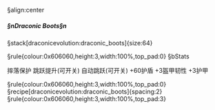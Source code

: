 §align:center
##### §nDraconic Boots§n

§stack[draconicevolution:draconic_boots]{size:64}

§rule{colour:0x606060,height:3,width:100%,top_pad:0}
§bStats

摔落保护
跳跃提升(可开关)
自动跳跃(可开关)
+60护盾
+3盔甲韧性
+3护甲

§rule{colour:0x606060,height:3,width:100%,top_pad:0}
§recipe[draconicevolution:draconic_boots]{spacing:2}
§rule{colour:0x606060,height:3,width:100%,top_pad:3}